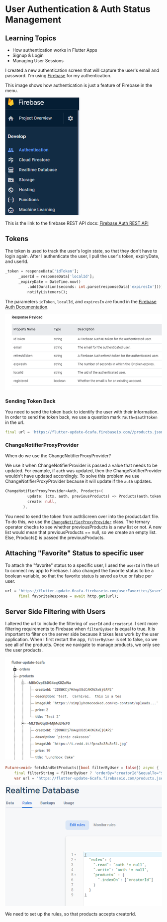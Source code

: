 # User Authentication & Auth Status Management

## Learning Topics
* How authentication works in Flutter Apps
* Signup & Login
* Managing User Sessions

I created a new authentication screen that will capture the user's email and password. I'm
using [Firebase](https://firebase.google.com/docs/auth) for my authentication. 

This image shows how authentication is just a feature of Firebase in the menu.

![](images/auth_menu.png)

This is the link to the firebase REST API docs: [Firebase Auth REST API](https://firebase.google.com/docs/reference/rest/auth)

## Tokens
The token is used to track the user's login state, so that they don't have to login again. After I authenticate the user, I pull the user's token, expiryDate, and userId.

```dart
_token = responseData['idToken'];
      _userId = responseData['localId'];
      _expiryDate = DateTime.now()
          .add(Duration(seconds: int.parse(responseData['expiresIn'])));
          notifyListeners();
```
The parameters `idToken`, `localId`, and `expiresIn` are found in the [Firebase Auth Documentation](https://firebase.google.com/docs/reference/rest/auth#section-sign-in-email-password). 

![auth response image](images/auth_response_payload.png)

### Sending Token Back
You need to send the token back to identify the user with their information. In order to
send the token back, we use a question mark `?auth=$authToken` in the url. 

```dart
final url = 'https://flutter-update-6cafa.firebaseio.com//products.json?auth=$authToken';
```

### ChangeNotifierProxyProvider

When do we use the ChangeNotifierProxyProvider?

We use it when ChangeNotifierProvider is passed a value that needs to be updated. For example, 
if `auth` was updated, then the ChangeNotifierProvider wouldn't have updated accordingly. 
To solve this problem we use ChangeNotifierProxyProvider because it will update if the
`auth` updates. 

 


```dart
ChangeNotifierProxyProvider<Auth, Products>(
          update: (ctx, auth, previousProducts) => Products(auth.token, previousProducts == null ? [] : previousProducts.items),
          create: null,
        ),
```

You need to send the token from authScreen over into the product.dart file. To do this, we use the [`ChangeNotifierProxyProvider`](https://pub.dev/documentation/provider/latest/provider/ChangeNotifierProxyProvider-class.html) class. The ternary operator checks to see whether previousProducts is a new list or not. A new list would mean that previousProducts == null, so we create an empty list. Else, Products() is passed the previousProducts. 

## Attaching "Favorite" Status to specific user

To attach the "favorite" status to a specific user, I used the `userId` in the url to connect my app to Firebase. I also changed the favorite status to be a boolean variable, so that the favorite status is saved as true or false per user.

```dart
url = 'https://flutter-update-6cafa.firebaseio.com/userFavorites/$userId.json?auth=$authToken';
      final favoriteResponse = await http.get(url);
```

## Server Side Filtering with Users

I altered the url to include the filtering of `userId` and `creatorid`. I sent more filtering requirements to Firebase when `filterByUser` is equal to true. It is important to filter on the server side because it takes less work by the user application. When I first restart the app, `filterByUser` is set to false, so we see all of the products. Once we navigate to manage products, we only see the user products. 

![](images/firebase_data.PNG)

```dart
Future<void> fetchAndSetProducts([bool filterByUser = false]) async {
    final filterString = filterByUser ? 'orderBy="creatorId"&equalTo="$userId"' : '';
    var url = 'https://flutter-update-6cafa.firebaseio.com/products.json?auth=$authToken&$filterString'; }
```

![](images/rules_data.png)

We need to set up the rules, so that products accepts creatorId. 